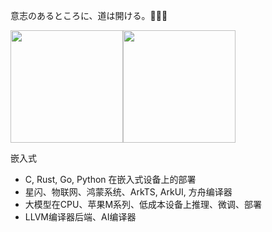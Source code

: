 
意志のあるところに、道は開ける。🍭🍭🍭

<img src="https://github-readme-stats.vercel.app/api?username=randoruf&count_private=true" height="180" /><img src="https://github-readme-stats.vercel.app/api/top-langs/?username=randoruf&langs_count=8&hide=html,css&layout=compact" height="180" /></a>

嵌入式
- C, Rust, Go, Python 在嵌入式设备上的部署
- 星闪、物联网、鸿蒙系统、ArkTS, ArkUI, 方舟编译器
- 大模型在CPU、苹果M系列、低成本设备上推理、微调、部署
- LLVM编译器后端、AI编译器
